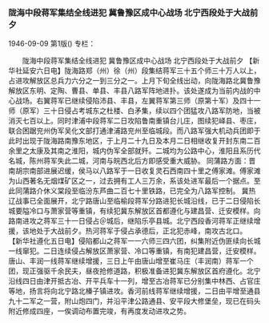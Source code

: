 ### 陇海中段蒋军集结全线进犯  冀鲁豫区成中心战场  北宁西段处于大战前夕

1946-09-09
第1版()
专栏：

　　陇海中段蒋军集结全线进犯
    冀鲁豫区成中心战场
    北宁西段处于大战前夕
    【新华社延安六日电】陇海路郑（州）徐（州）段集结蒋军三十五个师三十万人以上，占进攻解放区总兵力六分之一到三分之一。上月下旬全线出动，向陇海路北冀鲁豫解放区东明、定陶、曹县、单县、丰县八路军阵地进扑。该处遂成为当前内战的中心战场。右翼蒋军已继续侵陷沛县、丰县，左翼蒋军第三师（原第十军）及四十一师（原军）三十日侵占考城东之杜楼、白矛集，续以四个团猛攻八路军防地，当被消灭七百以上。同时津浦中段蒋军二日攻陷鲁南重镇台儿庄，图续犯峄县、枣庄，联合困踞兖州伪军吴化文部打通津浦路兖州至临城段。而八路军强大机动兵团即于此时出现于陇海路南豫东地区，于上月二十九日及本月二日相继收复开封东南二百余里之太康及其南之淮阳，城内伪军全部就歼。二城均为公路中心，淮阳且系历代名城，陈州蒋军失此二城，河南与皖西北后方即感受重大威胁。
    同蒲路方面：晋南胡宗南部进展迟缓，侯马以八路军于一日收复灵石西南四十里之傅家滩。傅家滩为山西著名无烟煤矿区之一，过去拥有工人三万余，系该处进军最后一个据点。至此同蒲路介休义棠段至临汾东芦曲二百七十里铁路，已完全为八路军控制。
    冀热辽战事已全面展开，北宁路唐山至临榆段蒋军分路进犯长城沿线，已于二日侵陷长城要隘冷口与萧家营等重镇，有续犯冀东解放区首都遵化与建昌营、迁安模样。向路南进攻之蒋军三十一日侵占＠城后，继陷乐亭县城。北宁西段香河蒋军正继续增援，该地处于大战前夕。热河蒋军于侵占承德后，正北犯赤峰，南攻古北口。
    【新华社遵化五日电】侵陷都山之蒋军一一六师三四六团，纠集附近伪匪续向长城一线窜犯。二日连续侵占解放区萧家营、冷口等重镇，有南犯建昌营，迁安模样。唐山、丰润一线蒋军继续增援，三日上午由唐山增至崔马庄（丰润南）蒋军一个团，现正强驱千余民夫，昼夜抢修道路，积极准备进犯冀东解放区首府遵化。北宁沿线四日由津开抵古冶、开平兵车十一列，增至古冶蒋军已分别集中林西、占官庄等地，扬言将向北宁路北榛子镇进攻。香河前线蒋军继续增援，二日由平增至通县九十二军之一营，附山炮四门，并沿平津公路通县、安平段大修堡垒，现已在码头附近修成四座，一俟调动布置完竣，有再度发动进攻之势。

